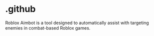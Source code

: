 # .github
Roblox Aimbot is a tool designed to automatically assist with targeting enemies in combat-based Roblox games.

